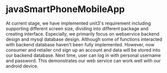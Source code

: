 # javaSmartPhoneMobileApp

At current stage, we have implemented unit3's requirement including supporting different screen size, dividing into different package and creating interface. Especially, we primarily focus on webservice backend design and mysql database design. Although some of functions interacted with backend database haven't been fully implemented. However, now consumer and retailer cnd sign up an account and data will be stored into our backend database. Next time, user can log in with personal username and password. This demonstrates our web service can work well with our android device.
